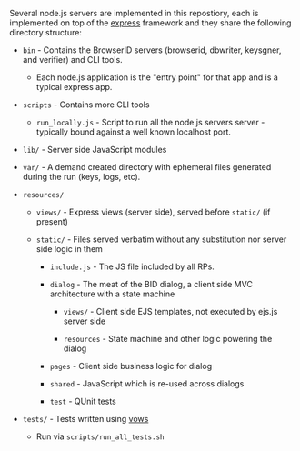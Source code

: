 <!-- This Source Code Form is subject to the terms of the Mozilla Public
   - License, v. 2.0. If a copy of the MPL was not distributed with this
   - file, You can obtain one at http://mozilla.org/MPL/2.0/. -->

Several node.js servers are implemented in this repostiory, each is
implemented on top of the [express](http://expressjs.com) framework
and they share the following directory structure:

  * `bin` - Contains the BrowserID servers (browserid,  dbwriter, keysgner, and verifier) and CLI tools.
    * Each node.js application is the "entry point" for that app and is a typical express app.

  * `scripts` - Contains more CLI tools
    * `run_locally.js` - Script to run all the node.js servers server - typically bound
     against a well known localhost port.

  * `lib/` - Server side JavaScript modules

  * `var/` - A demand created directory with ephemeral files generated
             during the run (keys, logs, etc).

  * `resources/`
    * `views/` - Express views (server side), served before `static/` (if present)

    * `static/` - Files served verbatim without any substitution nor server
             side logic in them

      * `include.js` - The JS file included by all RPs.

      * `dialog` - The meat of the BID dialog, a client side MVC architecture with a state machine

        * `views/` - Client side EJS templates, not executed by ejs.js server side

        * `resources` - State machine and other logic powering the dialog

      * `pages` - Client side business logic for dialog

      * `shared` - JavaScript which is re-used across dialogs

      * `test` - QUnit tests

  * `tests/` - Tests written using [vows](http://vowsjs.org)
    * Run via `scripts/run_all_tests.sh`
